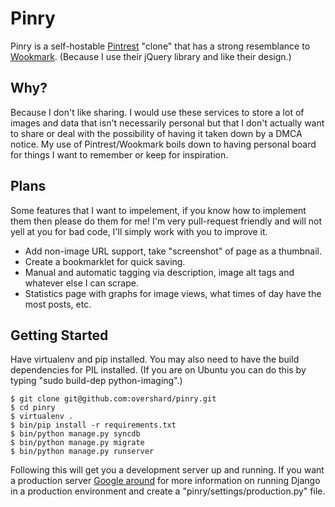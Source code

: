 # Pinry

Pinry is a self-hostable [Pintrest][0] "clone" that has a strong resemblance to
[Wookmark][1]. (Because I use their jQuery library and like their design.)

## Why?

Because I don't like sharing. I would use these services to store a lot of
images and data that isn't necessarily personal but that I don't actually want
to share or deal with the possibility of having it taken down by a DMCA notice.
My use of Pintrest/Wookmark boils down to having personal board for things I
want to remember or keep for inspiration.

## Plans

Some features that I want to impelement, if you know how to implement them then
please do them for me! I'm very pull-request friendly and will not yell at you
for bad code, I'll simply work with you to improve it.

 + Add non-image URL support, take "screenshot" of page as a thumbnail.
 + Create a bookmarklet for quick saving.
 + Manual and automatic tagging via description, image alt tags and whatever else I can scrape.
 + Statistics page with graphs for image views, what times of day have the most posts, etc.

## Getting Started

Have virtualenv and pip installed. You may also need to have the build
dependencies for PIL installed. (If you are on Ubuntu you can do this by typing
"sudo build-dep python-imaging".)

    $ git clone git@github.com:overshard/pinry.git
    $ cd pinry
    $ virtualenv .
    $ bin/pip install -r requirements.txt
    $ bin/python manage.py syncdb
    $ bin/python manage.py migrate
    $ bin/python manage.py runserver

Following this will get you a development server up and running. If you want a
production server [Google around][2] for more information on running Django in a
production environment and create a "pinry/settings/production.py" file.

[0]: http://pinterest.com/
[1]: http://www.wookmark.com/
[2]: https://www.google.com/search?q=deploy+django+production
